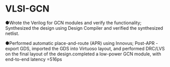 # VLSI-GCN
●Wrote the Verilog for GCN modules and verify the functionality; Synthesized the design using Design Compiler and verified the synthesized netlist.

●Performed automatic place-and-route (APR) using Innovus; Post-APR - export GDS, imported the GDS into Virtuoso layout, and performed DRC/LVS on the final layout of the design.completed a low-power GCN module, with end-to-end latency =516ps
